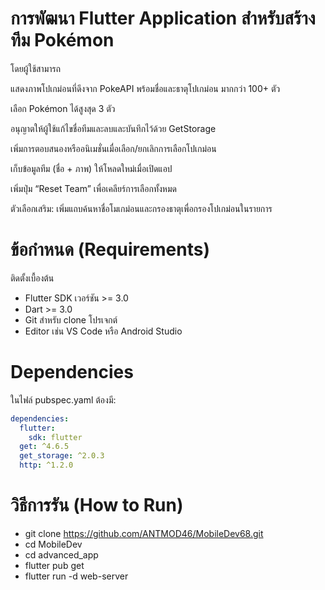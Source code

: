 # การพัฒนา Flutter Application สำหรับสร้างทีม Pokémon

โดยผู้ใช้สามารถ

แสดงภาพโปเกม่อนที่ดึงจาก PokeAPI พร้อมชื่อและธาตุโปเกม่อน มากกว่า  100+ ตัว

เลือก Pokémon ได้สูงสุด 3 ตัว

อนุญาตให้ผู้ใช้แก้ไขชื่อทีมและลบและบันทึกไว้ด้วย GetStorage

เพิ่มการตอบสนองหรืออนิเมชั่นเมื่อเลือก/ยกเลิกการเลือกโปเกม่อน

เก็บข้อมูลทีม (ชื่อ + ภาพ) ให้โหลดใหม่เมื่อเปิดแอป

เพิ่มปุ่ม “Reset Team” เพื่อเคลียร์การเลือกทั้งหมด

ตัวเลือกเสริม: เพิ่มแถบค้นหาชื่อโมเกม่อนและกรองธาตุเพื่อกรองโปเกม่อนในรายการ

# ข้อกำหนด (Requirements)

ติดตั้งเบื้องต้น

- Flutter SDK เวอร์ชัน >= 3.0
- Dart >= 3.0
- Git สำหรับ clone โปรเจกต์
- Editor เช่น VS Code หรือ Android Studio

# Dependencies
ในไฟล์ pubspec.yaml ต้องมี:

```yaml
dependencies:
  flutter:
    sdk: flutter
  get: ^4.6.5
  get_storage: ^2.0.3
  http: ^1.2.0

```

# วิธีการรัน (How to Run)
- git clone https://github.com/ANTMOD46/MobileDev68.git
- cd MobileDev
- cd advanced_app
- flutter pub get
- flutter run -d web-server